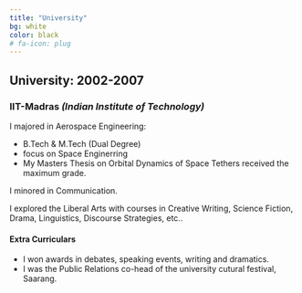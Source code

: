 ```yaml
---
title: "University"
bg: white
color: black
# fa-icon: plug
---
```


## **University: 2002-2007**

### **IIT-Madras** *(Indian Institute of Technology)*

I majored in Aerospace Engineering:
+ B.Tech & M.Tech (Dual Degree)
+ focus on Space Enginerring
+ My Masters Thesis on Orbital Dynamics of Space Tethers received the maximum grade.

I minored in Communication.

I explored the Liberal Arts with courses in Creative Writing, Science Fiction, Drama, Linguistics, Discourse Strategies, etc..

#### **Extra Curriculars**

+ I won awards in debates, speaking events, writing and dramatics.
+ I was the Public Relations co-head of the university cutural festival, Saarang.